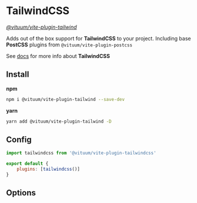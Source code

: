 # TailwindCSS
_[@vituum/vite-plugin-tailwind](https://www.npmjs.com/package/@vituum/vite-plugin-tailwind)_

Adds out of the box support for **TailwindCSS** to your project. Including base **PostCSS** plugins from `@vituum/vite-plugin-postcss`

See [docs](https://tailwindcss.com/docs) for more info about **TailwindCSS**

## Install
**npm**
```bash
npm i @vituum/vite-plugin-tailwind --save-dev
```
**yarn**
```bash
yarn add @vituum/vite-plugin-tailwind -D
```

## Config
```javascript
import tailwindcss from '@vituum/vite-plugin-tailwindcss'

export default {
    plugins: [tailwindcss()]
}
```

## Options
